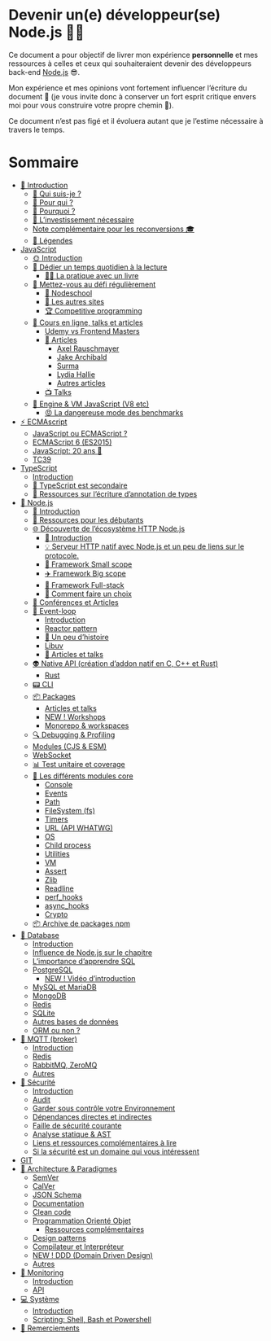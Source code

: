 # Devenir un(e) développeur(se) Node.js 🐢🚀

Ce document a pour objectif de livrer mon expérience **personnelle** et mes ressources à celles et ceux qui souhaiteraient devenir des développeurs back-end [Node.js](https://nodejs.org/fr/) 😎.

Mon expérience et mes opinions vont fortement influencer l’écriture du document 👿 (je vous invite donc à conserver un fort esprit critique envers moi pour vous construire votre propre chemin 🐤).

Ce document n’est pas figé et il évoluera autant que je l’estime nécessaire à travers le temps.

# Sommaire

- [👋 Introduction](./chapters/introduction/introduction.md)
  - [👀 Qui suis-je ?](./chapters/introduction/introduction.md#-qui-suis-je-)
  - [👊 Pour qui ?](./chapters/introduction/introduction.md#-pour-qui-)
  - [💬 Pourquoi ?](./chapters/introduction/introduction.md#-pourquoi-)
  - [😬 L’investissement nécessaire](./chapters/introduction/introduction.md#-linvestissement-nécessaire)
  - [Note complémentaire pour les reconversions 🎓](./chapters/introduction/introduction.md#-note-complémentaire-pour-les-reconversions-)
  - [📌 Légendes](./chapters/introduction/introduction.md#-legendes)
- [JavaScript](./chapters/javascript/introduction.md)
  - [🌞 Introduction](./chapters/javascript/introduction.md)
  - [📕 Dédier un temps quotidien à la lecture](./chapters/javascript/lecture.md)
    - [📖📐 La pratique avec un livre](./chapters/javascript/lecture.md#-la-pratique-avec-un-livre)
  - [💪 Mettez-vous au défi régulièrement](./chapters/javascript/challenge.md#)
    - [🏫 Nodeschool](./chapters/javascript/challenge.md#-nodeschool)
    - [🔎 Les autres sites](./chapters/javascript/challenge.md#-les-autres-sites)
    - [🏆 Competitive programming](./chapters/javascript/challenge.md#-competitive-programming)
  - [🌌 Cours en ligne, talks et articles](./chapters/javascript/online-courses-talks-articles.md)
    - [Udemy vs Frontend Masters](./chapters/javascript/online-courses-talks-articles.md#udemy-vs-frontend-masters)
    - [📄 Articles](./chapters/javascript/online-courses-talks-articles.md#-articles)
      - [Axel Rauschmayer](./chapters/javascript/online-courses-talks-articles.md#axel-rauschmayer)
      - [Jake Archibald](./chapters/javascript/online-courses-talks-articles.md#jake-archibald)
      - [Surma](./chapters/javascript/online-courses-talks-articles.md#surma)
      - [Lydia Hallie](./chapters/javascript/online-courses-talks-articles.md#lydia-hallie)
      - [Autres articles](./chapters/javascript/online-courses-talks-articles.md#autres-articles)
    - [📺 Talks](./chapters/javascript/online-courses-talks-articles.md#-talks)
  - [🔧 Engine & VM JavaScript (V8 etc)](./chapters/javascript/VM.md)
    - [😡 La dangereuse mode des benchmarks](./chapters/javascript/VM.md#-la-dangereuse-mode-des-benchmarks)
- [⚡ ECMAscript](./chapters/ecmascript/javascript-or-ecmascript.md)
  - [JavaScript ou ECMAScript ?](./chapters/ecmascript/javascript-or-ecmascript.md)
  - [ECMAScript 6 (ES2015)](./chapters/ecmascript/ecmascript-6.md)
  - [JavaScript: 20 ans 🎉](./chapters/ecmascript/javascript-20years.md)
  - [TC39](./chapters/ecmascript/tc39.md)
- [TypeScript]()
  - [Introduction]()
  - [🙊 TypeScript est secondaire]()
  - [🐲 Ressources sur l’écriture d’annotation de types]()
- [🐢 Node.js]()
  - [🌝 Introduction]()
  - [🐥 Ressources pour les débutants]()
  - [🌐 Découverte de l’écosystème HTTP Node.js]()
    - [🚣 Introduction]()
    - [💡 Serveur HTTP natif avec Node.js et un peu de liens sur le protocole.]()
    - [🚁 Framework Small scope]()
    - [✈️ Framework Big scope]()
    - [🌠 Framework Full-stack]()
    - [🎯 Comment faire un choix]()
  - [📰 Conférences et Articles]()
  - [🎡 Event-loop]()
    - [Introduction]()
    - [Reactor pattern]()
    - [🎥 Un peu d’histoire]()
    - [Libuv]()
    - [📜 Articles et talks]()
  - [👽 Native API (création d’addon natif en C, C++ et Rust)]()
    - [Rust]()
  - [📟 CLI]()
  - [📦 Packages]()
    - [Articles et talks]()
    - [NEW ! Workshops]()
    - [Monorepo & workspaces]()
  - [🔍 Debugging & Profiling]()
  - [Modules (CJS & ESM)]()
  - [WebSocket]()
  - [📊 Test unitaire et coverage]()
  - [🌟 Les différents modules core]()
    - [Console]()
    - [Events]()
    - [Path]()
    - [FileSystem (fs)]()
    - [Timers]()
    - [URL (API WHATWG)]()
    - [OS]()
    - [Child process]()
    - [Utilities]()
    - [VM]()
    - [Assert]()
    - [Zlib]()
    - [Readline]()
    - [perf_hooks]()
    - [async_hooks]()
    - [Crypto]()
  - [📦 Archive de packages npm]()
- [💾 Database]()
  - [Introduction]()
  - [Influence de Node.js sur le chapitre]()
  - [L’importance d’apprendre SQL]()
  - [PostgreSQL]()
    - [NEW ! Vidéo d’introduction]()
  - [MySQL et MariaDB]()
  - [MongoDB]()
  - [Redis]()
  - [SQLite]()
  - [Autres bases de données]()
  - [ORM ou non ?]()
- [📡 MQTT (broker)]()
  - [Introduction]()
  - [Redis]()
  - [RabbitMQ, ZeroMQ]()
  - [Autres]()
- [🔐 Sécurité]()
  - [Introduction]()
  - [Audit]()
  - [Garder sous contrôle votre Environnement]()
  - [Dépendances directes et indirectes]()
  - [Faille de sécurité courante]()
  - [Analyse statique & AST]()
  - [Liens et ressources complémentaires à lire]()
  - [Si la sécurité est un domaine qui vous intéressent]()
- [GIT]()
- [🌇 Architecture & Paradigmes](./chapters/architecture/semver.md)
  - [SemVer]()
  - [CalVer]()
  - [JSON Schema]()
  - [Documentation]()
  - [Clean code]()
  - [Programmation Orienté Objet]()
    - [Ressources complémentaires]()
  - [Design patterns]()
  - [Compilateur et Interpréteur]()
  - [NEW ! DDD (Domain Driven Design)]()
  - [Autres]()
- [🔬 Monitoring]()
  - [Introduction]()
  - [API]()
- [💻 Système]()
  - [Introduction]()
  - [Scripting: Shell, Bash et Powershell]()
- [💖 Remerciements]()
